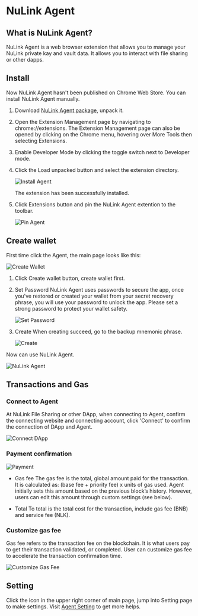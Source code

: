 # NuLink Agent

## What is NuLink Agent?
NuLink Agent is a web browser extension that allows you to manage your NuLink private kay and vault data. It allows you to interact with file sharing or other dapps.

## Install

Now NuLink Agent hasn't been published on Chrome Web Store. You can install NuLink Agent manually.

1. Download [NuLink Agent package](https://filetransfer.nulink.org/release/nulink_agent_1.0.zip), unpack it.
2. Open the Extension Management page by navigating to chrome://extensions.
   The Extension Management page can also be opened by clicking on the Chrome menu, hovering over More Tools then selecting Extensions.
3. Enable Developer Mode by clicking the toggle switch next to Developer mode.
4. Click the Load unpacked button and select the extension directory.

   ![Install Agent](../miscellaneous/img/agent/install.png)
   
   The extension has been successfully installed.
5. Click Extensions button and pin the NuLink Agent extention to the toolbar.

   ![Pin Agent](../miscellaneous/img/agent/pin.png)

## Create wallet
First time click the Agent, the main page looks like this:

![Create Wallet](../miscellaneous/img/agent/agent.png)

1. Click Create wallet button, create wallet first.

2. Set Password
NuLink Agent uses passwords to secure the app, once you've restored or created your wallet from your secret recovery phrase, you will use your password to unlock the app.
Please set a strong password to protect your wallet safety.

   ![Set Password](../miscellaneous/img/agent/password.png)

3. Create
When creating succeed, go to the backup mnemonic phrase. 

   ![Create](../miscellaneous/img/agent/create.png)

Now can use NuLink Agent.

   ![NuLink Agent](../miscellaneous/img/agent/main.png)

## Transactions and Gas

### Connect to Agent

At NuLink File Sharing or other DApp, when connecting to Agent, confirm the connecting website and connecting account, click 'Connect' to confirm the connection of DApp and Agent.

![Connect DApp](../miscellaneous/img/agent/connect.png)

### Payment confirmation

![Payment](../miscellaneous/img/agent/payment.png)


* Gas fee
The gas fee is the total, global amount paid for the transaction. It is calculated as: (base fee + priority fee) x units of gas used. Agent initially sets this amount based on the previous block’s history. However, users can edit this amount through custom settings (see below). 

* Total
To total is the total cost for the transaction, include gas fee (BNB) and service fee (NLK).

### Customize gas fee
Gas fee refers to the transaction fee on the blockchain. It is what users pay to get their transaction validated, or completed.
User can customize gas fee to accelerate the transaction confirmation time.

![Customize Gas Fee](../miscellaneous/img/agent/gasfee.png)

## Setting
Click the icon in the upper right corner of main page, jump into Setting page to make settings.
Visit [Agent Setting](../product/agent_setting.md) to get more helps.